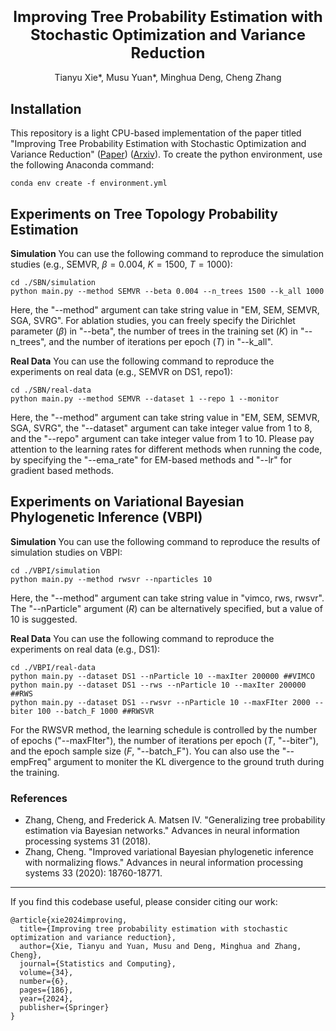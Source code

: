 ### <div align="center"><font size=5>Improving Tree Probability Estimation with Stochastic Optimization and Variance Reduction</font><div> 

<div align="center">Tianyu Xie*, Musu Yuan*, Minghua Deng, Cheng Zhang</div>

## Installation
This repository is a light CPU-based implementation of the paper titled "Improving Tree Probability Estimation with Stochastic Optimization and Variance Reduction" ([Paper](https://link.springer.com/article/10.1007/s11222-024-10498-2)) ([Arxiv](https://arxiv.org/abs/2409.05282)).
To create the python environment, use the following Anaconda command:
```
conda env create -f environment.yml
```



## Experiments on Tree Topology Probability Estimation

**Simulation**  You can use the following command to reproduce the simulation studies (e.g., SEMVR, $\beta=0.004$, $K=1500$, $T=1000$):
```
cd ./SBN/simulation
python main.py --method SEMVR --beta 0.004 --n_trees 1500 --k_all 1000
```
Here, the "--method" argument can take string value in "EM, SEM, SEMVR, SGA, SVRG". For ablation studies, you can freely specify the Dirichlet parameter ($\beta$) in "--beta", the number of trees in the training set ($K$) in "--n_trees", and the number of iterations per epoch ($T$) in "--k_all".

**Real Data** You can use the following command to reproduce the experiments on real data (e.g., SEMVR on DS1, repo1):
```
cd ./SBN/real-data
python main.py --method SEMVR --dataset 1 --repo 1 --monitor
```
Here, the "--method" argument can take string value in "EM, SEM, SEMVR, SGA, SVRG", the "--dataset" argument can take integer value from 1 to 8, and the "--repo" argument can take integer value from 1 to 10.
Please pay attention to the learning rates for different methods when running the code, by specifying the "--ema_rate" for EM-based methods and "--lr" for gradient based methods.


## Experiments on Variational Bayesian Phylogenetic Inference (VBPI)

**Simulation** You can use the following command to reproduce the results of simulation studies on VBPI:
```
cd ./VBPI/simulation
python main.py --method rwsvr --nparticles 10
```
Here, the "--method" argument can take string value in "vimco, rws, rwsvr". The "--nParticle" argument ($R$) can be alternatively specified, but a value of 10 is suggested.

**Real Data** You can use the following command to reproduce the experiments on real data (e.g., DS1):
```
cd ./VBPI/real-data
python main.py --dataset DS1 --nParticle 10 --maxIter 200000 ##VIMCO
python main.py --dataset DS1 --rws --nParticle 10 --maxIter 200000 ##RWS
python main.py --dataset DS1 --rwsvr --nParticle 10 --maxFIter 2000 --biter 100 --batch_F 1000 ##RWSVR
```
For the RWSVR method, the learning schedule is controlled by the number of epochs ("--maxFIter"), the number of iterations per epoch ($T$, "--biter"), and the epoch sample size ($F$, "--batch_F").
You can also use the "--empFreq" argument to moniter the KL divergence to the ground truth during the training.

### References
- Zhang, Cheng, and Frederick A. Matsen IV. "Generalizing tree probability estimation via Bayesian networks." Advances in neural information processing systems 31 (2018).
- Zhang, Cheng. "Improved variational Bayesian phylogenetic inference with normalizing flows." Advances in neural information processing systems 33 (2020): 18760-18771.

--- 

If you find this codebase useful, please consider citing our work:
```
@article{xie2024improving,
  title={Improving tree probability estimation with stochastic optimization and variance reduction},
  author={Xie, Tianyu and Yuan, Musu and Deng, Minghua and Zhang, Cheng},
  journal={Statistics and Computing},
  volume={34},
  number={6},
  pages={186},
  year={2024},
  publisher={Springer}
}
```